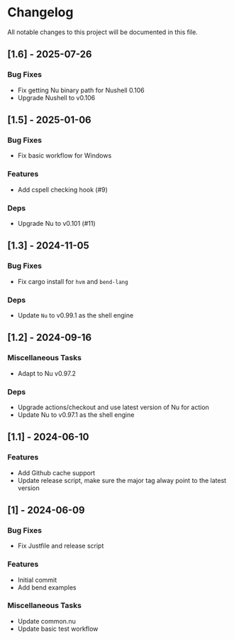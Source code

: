 # Changelog
All notable changes to this project will be documented in this file.

## [1.6] - 2025-07-26

### Bug Fixes

- Fix getting Nu binary path for Nushell 0.106
- Upgrade Nushell to v0.106

## [1.5] - 2025-01-06

### Bug Fixes

- Fix basic workflow for Windows

### Features

- Add cspell checking hook (#9)

### Deps

- Upgrade Nu to v0.101 (#11)

## [1.3] - 2024-11-05

### Bug Fixes

- Fix cargo install for `hvm` and `bend-lang`

### Deps

- Update `Nu` to v0.99.1 as the shell engine

## [1.2] - 2024-09-16

### Miscellaneous Tasks

- Adapt to Nu v0.97.2

### Deps

- Upgrade actions/checkout and use latest version of Nu for action
- Update Nu to v0.97.1 as the shell engine

## [1.1] - 2024-06-10

### Features

- Add Github cache support
- Update release script, make sure the major tag alway point to the latest version

## [1] - 2024-06-09

### Bug Fixes

- Fix Justfile and release script

### Features

- Initial commit
- Add bend examples

### Miscellaneous Tasks

- Update common.nu
- Update basic test workflow
